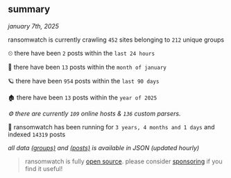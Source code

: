 
## summary
_january 7th, 2025_

ransomwatch is currently crawling `452` sites belonging to `212` unique groups

⏲ there have been `2` posts within the `last 24 hours`

🦈 there have been `13` posts within the `month of january`

🪐 there have been `954` posts within the `last 90 days`

🏚 there have been `13` posts within the `year of 2025`

_⚙️ there are currently `109` online hosts & `136` custom parsers._

🦕 ransomwatch has been running for `3 years, 4 months and 1 days` and indexed `14319` posts

_all data  [(groups)](http://ransomwhat.telemetry.ltd/groups) and [(posts)](http://ransomwhat.telemetry.ltd/posts) is available in JSON (updated hourly)_

> ransomwatch is fully [open source](https://github.com/joshhighet/ransomwatch#ransomwatch--). please consider [sponsoring](https://github.com/sponsors/joshhighet) if you find it useful!
